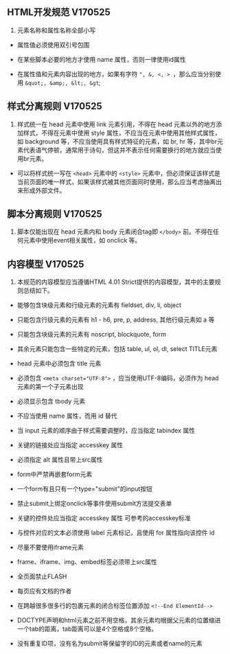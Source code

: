 ## HTML开发规范 V170525

1. 元素名称和属性名称全部小写

* 属性值必须使用双引号包围

* 在某些脚本必要的地方才使用 name 属性，否则一律使用id属性

* 在属性值和元素内容出现的地方，如果有字符 ``", &, <, > ``，那么应当分别使用 ``&quot;, &amp;, &lt;, &gt``;


## 样式分离规则 V170525

1. 样式统一在 head 元素中使用 link 元素引用，不得在 head 元素以外的地方添加样式，不得在元素中使用 style 属性，不应当在元素中使用其他样式属性，如 background 等，不应当使用具有样式特征的元素，如 br, hr 等，其中br元素代表语气停顿，通常用于诗句，但这并不表示任何需要换行的地方就应当使用br元素。

* 可以将样式统一写在 ``<head>`` 元素中的 ``<style>`` 元素中，但必须保证该样式是当前页面的唯一样式，如果该样式被其他页面同时使用，那么应当考虑抽离出来形成外部文件。


## 脚本分离规则 V170525

1. 脚本仅能出现在 head 元素内和 body 元素闭合tag即 ``</body>`` 前。不得在任何元素中使用event相关属性，如 onclick 等。


## 内容模型 V170525

1. 本规范的内容模型应当遵循HTML 4.01 Strict提供的内容模型，其中的主要规则总结如下。

* 能够包含块级元素和行级元素的元素有 fieldset, div, li, object

* 只能包含行级元素的元素有 h1 - h6, pre, p, address, 其他行级元素如 a 等

* 只能包含块级元素的元素有 noscript, blockquote, form

* 其余元素只能包含一些特定的元素，包括 table, ul, ol, dl, select TITLE元素

* head 元素中必须包含 title 元素

* 必须包含 ``<meta charset="UTF-8">`` ，应当使用UTF-8编码，必须作为 head 元素的第一个子元素出现

* 必须显示包含 tbody 元素

* 不应当使用 name 属性，而用 id 替代

* 当 input 元素的顺序由于样式需要调整时，应当指定 tabindex 属性

* 关键的链接处应当指定 accesskey 属性

* 必须指定 alt 属性且带上src属性

* form中严禁再嵌套form元素

* 一个form有且只有一个type="submit"的input按钮

* 禁止submit上绑定onclick等事件使用submit方法提交表单

* 关键的控件处应当指定 accesskey 属性 可参考的accesskey标准

* 与控件对应的文本必须使用 label 元素标记，且使用 for 属性指向该控件 id

* 尽量不要使用iframe元素

* frame、iframe、img、embed标签必须带上src属性

* 全页面禁止FLASH

* 每页应有文档的作者

* 在跨越很多很多行的包裹元素的闭合标签位置添加 ``<!--End ElementId-->``

* DOCTYPE声明和html元素之前不用空格，其余元素均根据父元素的位置缩进一个tab的距离，tab距离可以是4个空格或8个空格。

* 没有重复ID项，没有名为submit等保留字的ID的元素或者name的元素
